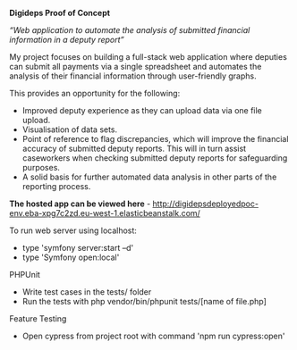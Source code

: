 **Digideps Proof of Concept**

_“Web application to automate the analysis of submitted financial information in a deputy report”_

My project focuses on building a full-stack web application where deputies can submit all payments via a single spreadsheet and automates the analysis of their financial information through user-friendly graphs.

This provides an opportunity for the following:
- Improved deputy experience as they can upload data via one file upload.
- Visualisation of data sets.
- Point of reference to flag discrepancies, which will improve the financial accuracy of submitted deputy reports. This will in turn assist caseworkers when checking submitted deputy reports for safeguarding purposes.
- A solid basis for further automated data analysis in other parts of the reporting process.

**The hosted app can be viewed here** - http://digidepsdeployedpoc-env.eba-xpg7c2zd.eu-west-1.elasticbeanstalk.com/   

To run web server using localhost:
- type 'symfony server:start –d'
- type 'Symfony open:local'


PHPUnit
* Write test cases in the tests/ folder
* Run the tests with php vendor/bin/phpunit tests/[name of file.php]


Feature Testing
- Open cypress from project root with command 'npm run cypress:open'
